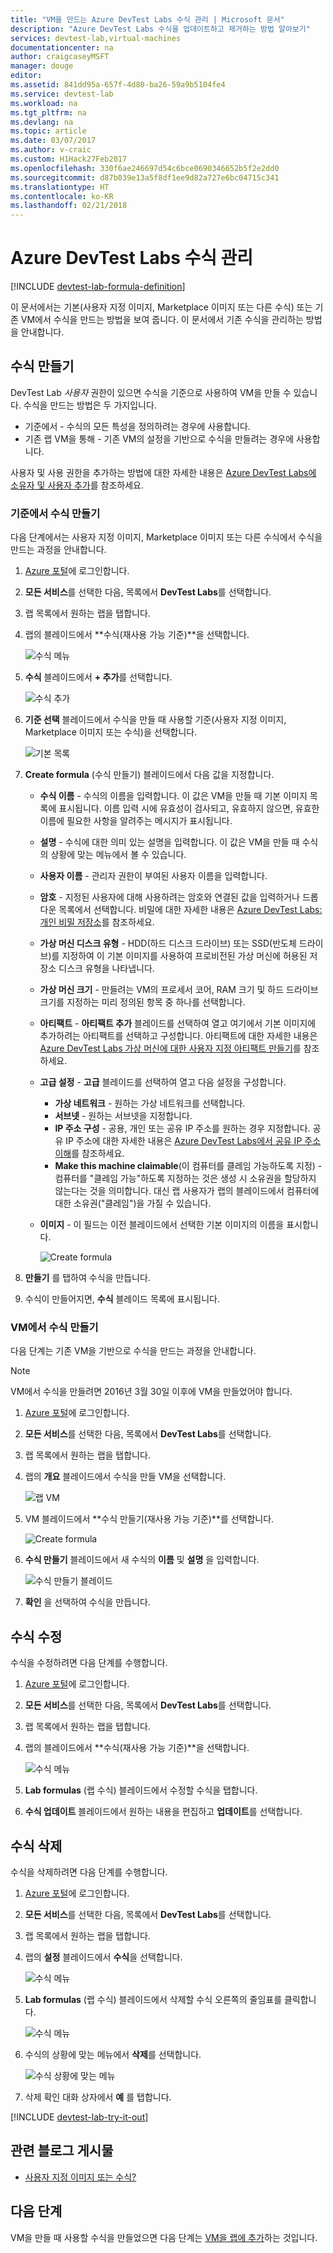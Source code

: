```yaml
---
title: "VM을 만드는 Azure DevTest Labs 수식 관리 | Microsoft 문서"
description: "Azure DevTest Labs 수식을 업데이트하고 제거하는 방법 알아보기"
services: devtest-lab,virtual-machines
documentationcenter: na
author: craigcaseyMSFT
manager: douge
editor: 
ms.assetid: 841dd95a-657f-4d80-ba26-59a9b5104fe4
ms.service: devtest-lab
ms.workload: na
ms.tgt_pltfrm: na
ms.devlang: na
ms.topic: article
ms.date: 03/07/2017
ms.author: v-craic
ms.custom: H1Hack27Feb2017
ms.openlocfilehash: 330f6ae246697d54c6bce0690346652b5f2e2dd0
ms.sourcegitcommit: d87b039e13a5f8df1ee9d82a727e6bc04715c341
ms.translationtype: HT
ms.contentlocale: ko-KR
ms.lasthandoff: 02/21/2018
---
```

# <a name="manage-azure-devtest-labs-formulas"></a>Azure DevTest Labs 수식 관리

[!INCLUDE [devtest-lab-formula-definition](../../includes/devtest-lab-formula-definition.md)]

이 문서에서는 기본(사용자 지정 이미지, Marketplace 이미지 또는 다른 수식) 또는 기존 VM에서 수식을 만드는 방법을 보여 줍니다. 이 문서에서 기존 수식을 관리하는 방법을 안내합니다.

## <a name="create-a-formula"></a>수식 만들기
DevTest Lab *사용자* 권한이 있으면 수식을 기준으로 사용하여 VM을 만들 수 있습니다. 수식을 만드는 방법은 두 가지입니다. 

* 기준에서 - 수식의 모든 특성을 정의하려는 경우에 사용합니다.
* 기존 랩 VM을 통해 - 기존 VM의 설정을 기반으로 수식을 만들려는 경우에 사용합니다.

사용자 및 사용 권한을 추가하는 방법에 대한 자세한 내용은 [Azure DevTest Labs에 소유자 및 사용자 추가](./devtest-lab-add-devtest-user.md)를 참조하세요.

### <a name="create-a-formula-from-a-base"></a>기준에서 수식 만들기
다음 단계에서는 사용자 지정 이미지, Marketplace 이미지 또는 다른 수식에서 수식을 만드는 과정을 안내합니다.

1. [Azure 포털](http://go.microsoft.com/fwlink/p/?LinkID=525040)에 로그인합니다.

2. **모든 서비스**를 선택한 다음, 목록에서 **DevTest Labs**를 선택합니다.

3. 랩 목록에서 원하는 랩을 탭합니다.  

4. 랩의 블레이드에서 **수식(재사용 가능 기준)**을 선택합니다.
   
    ![수식 메뉴](./media/devtest-lab-create-formulas/lab-settings-formulas.png)

5. **수식** 블레이드에서 **+ 추가**를 선택합니다.
   
    ![수식 추가](./media/devtest-lab-create-formulas/add-formula.png)

6. **기준 선택** 블레이드에서 수식을 만들 때 사용할 기준(사용자 지정 이미지, Marketplace 이미지 또는 수식)을 선택합니다.
   
    ![기본 목록](./media/devtest-lab-create-formulas/base-list.png)

7. **Create formula** (수식 만들기) 블레이드에서 다음 값을 지정합니다.
   
    * **수식 이름** - 수식의 이름을 입력합니다. 이 값은 VM을 만들 때 기본 이미지 목록에 표시됩니다. 이름 입력 시에 유효성이 검사되고, 유효하지 않으면, 유효한 이름에 필요한 사항을 알려주는 메시지가 표시됩니다.
    * **설명** - 수식에 대한 의미 있는 설명을 입력합니다. 이 값은 VM을 만들 때 수식의 상황에 맞는 메뉴에서 볼 수 있습니다.
    * **사용자 이름** - 관리자 권한이 부여된 사용자 이름을 입력합니다.
    * **암호** - 지정된 사용자에 대해 사용하려는 암호와 연결된 값을 입력하거나 드롭다운 목록에서 선택합니다. 비밀에 대한 자세한 내용은 [Azure DevTest Labs: 개인 비밀 저장소](https://azure.microsoft.com/updates/azure-devtest-labs-keep-your-secrets-safe-and-easy-to-use-with-the-new-personal-secret-store/)를 참조하세요.
    * **가상 머신 디스크 유형** - HDD(하드 디스크 드라이브) 또는 SSD(반도체 드라이브)를 지정하여 이 기본 이미지를 사용하여 프로비전된 가상 머신에 허용된 저장소 디스크 유형을 나타냅니다.
    * **가상 머신 크기** - 만들려는 VM의 프로세서 코어, RAM 크기 및 하드 드라이브 크기를 지정하는 미리 정의된 항목 중 하나를 선택합니다. 
    * **아티팩트** - **아티팩트 추가** 블레이드를 선택하여 열고 여기에서 기본 이미지에 추가하려는 아티팩트를 선택하고 구성합니다. 아티팩트에 대한 자세한 내용은 [Azure DevTest Labs 가상 머신에 대한 사용자 지정 아티팩트 만들기](devtest-lab-artifact-author.md)를 참조하세요.
    * **고급 설정** - **고급** 블레이드를 선택하여 열고 다음 설정을 구성합니다.
        * **가상 네트워크** - 원하는 가상 네트워크를 선택합니다.
        * **서브넷** - 원하는 서브넷을 지정합니다.    
        * **IP 주소 구성** - 공용, 개인 또는 공유 IP 주소를 원하는 경우 지정합니다. 공유 IP 주소에 대한 자세한 내용은 [Azure DevTest Labs에서 공유 IP 주소 이해](./devtest-lab-shared-ip.md)를 참조하세요.
        * **Make this machine claimable**(이 컴퓨터를 클레임 가능하도록 지정) - 컴퓨터를 "클레임 가능"하도록 지정하는 것은 생성 시 소유권을 할당하지 않는다는 것을 의미합니다. 대신 랩 사용자가 랩의 블레이드에서 컴퓨터에 대한 소유권("클레임")을 가질 수 있습니다.     
    * **이미지** - 이 필드는 이전 블레이드에서 선택한 기본 이미지의 이름을 표시합니다. 
     
       ![Create formula](./media/devtest-lab-create-formulas/create-formula.png)

8. **만들기** 를 탭하여 수식을 만듭니다.

9. 수식이 만들어지면, **수식** 블레이드 목록에 표시됩니다.

### <a name="create-a-formula-from-a-vm"></a>VM에서 수식 만들기
다음 단계는 기존 VM을 기반으로 수식을 만드는 과정을 안내합니다. 

> [!NOTE]
> VM에서 수식을 만들려면 2016년 3월 30일 이후에 VM을 만들었어야 합니다. 
> 
> 

1. [Azure 포털](http://go.microsoft.com/fwlink/p/?LinkID=525040)에 로그인합니다.
2. **모든 서비스**를 선택한 다음, 목록에서 **DevTest Labs**를 선택합니다.
3. 랩 목록에서 원하는 랩을 탭합니다.  
4. 랩의 **개요** 블레이드에서 수식을 만들 VM을 선택합니다.
   
    ![랩 VM](./media/devtest-lab-create-formulas/my-vms.png)
5. VM 블레이드에서 **수식 만들기(재사용 가능 기준)**를 선택합니다.
   
    ![Create formula](./media/devtest-lab-create-formulas/create-formula-menu.png)
6. **수식 만들기** 블레이드에서 새 수식의 **이름** 및 **설명** 을 입력합니다.
   
    ![수식 만들기 블레이드](./media/devtest-lab-create-formulas/create-formula-blade.png)
7. **확인** 을 선택하여 수식을 만듭니다.

## <a name="modify-a-formula"></a>수식 수정
수식을 수정하려면 다음 단계를 수행합니다.

1. [Azure 포털](http://go.microsoft.com/fwlink/p/?LinkID=525040)에 로그인합니다.
2. **모든 서비스**를 선택한 다음, 목록에서 **DevTest Labs**를 선택합니다.
3. 랩 목록에서 원하는 랩을 탭합니다.  
4. 랩의 블레이드에서 **수식(재사용 가능 기준)**을 선택합니다.
   
    ![수식 메뉴](./media/devtest-lab-manage-formulas/lab-settings-formulas.png)
5. **Lab formulas** (랩 수식) 블레이드에서 수정할 수식을 탭합니다.
6. **수식 업데이트** 블레이드에서 원하는 내용을 편집하고 **업데이트**를 선택합니다.

## <a name="delete-a-formula"></a>수식 삭제
수식을 삭제하려면 다음 단계를 수행합니다.

1. [Azure 포털](http://go.microsoft.com/fwlink/p/?LinkID=525040)에 로그인합니다.
2. **모든 서비스**를 선택한 다음, 목록에서 **DevTest Labs**를 선택합니다.
3. 랩 목록에서 원하는 랩을 탭합니다.  
4. 랩의 **설정** 블레이드에서 **수식**을 선택합니다.
   
    ![수식 메뉴](./media/devtest-lab-manage-formulas/lab-settings-formulas.png)
5. **Lab formulas** (랩 수식) 블레이드에서 삭제할 수식 오른쪽의 줄임표를 클릭합니다.
   
    ![수식 메뉴](./media/devtest-lab-manage-formulas/lab-formulas-blade.png)
6. 수식의 상황에 맞는 메뉴에서 **삭제**를 선택합니다.
   
    ![수식 상황에 맞는 메뉴](./media/devtest-lab-manage-formulas/formula-delete-context-menu.png)
7. 삭제 확인 대화 상자에서 **예** 를 탭합니다.

[!INCLUDE [devtest-lab-try-it-out](../../includes/devtest-lab-try-it-out.md)]

## <a name="related-blog-posts"></a>관련 블로그 게시물
* [사용자 지정 이미지 또는 수식?](https://blogs.msdn.microsoft.com/devtestlab/2016/04/06/custom-images-or-formulas/)

## <a name="next-steps"></a>다음 단계
VM을 만들 때 사용할 수식을 만들었으면 다음 단계는 [VM을 랩에 추가](devtest-lab-add-vm.md)하는 것입니다.

